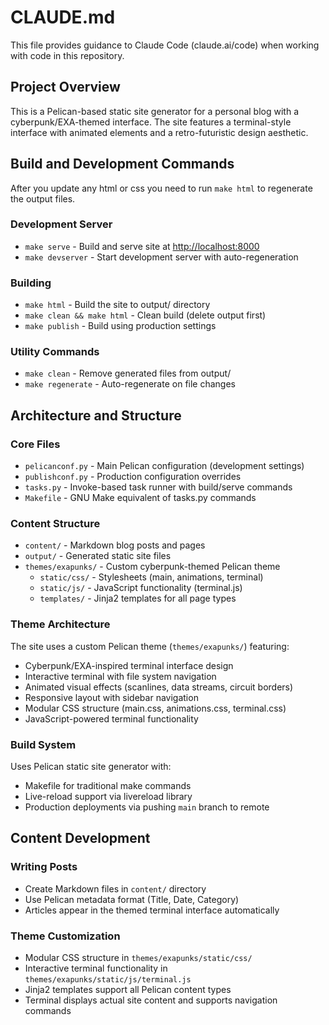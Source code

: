 # CLAUDE.md

This file provides guidance to Claude Code (claude.ai/code) when working with code in this repository.

## Project Overview

This is a Pelican-based static site generator for a personal blog with a cyberpunk/EXA-themed interface. The site features a terminal-style interface with animated elements and a retro-futuristic design aesthetic.

## Build and Development Commands

After you update any html or css you need to run `make html` to regenerate the output files.

### Development Server

- `make serve` - Build and serve site at <http://localhost:8000>
- `make devserver` - Start development server with auto-regeneration

### Building

- `make html` - Build the site to output/ directory
- `make clean && make html` - Clean build (delete output first)
- `make publish` - Build using production settings

### Utility Commands

- `make clean` - Remove generated files from output/
- `make regenerate` - Auto-regenerate on file changes

## Architecture and Structure

### Core Files

- `pelicanconf.py` - Main Pelican configuration (development settings)
- `publishconf.py` - Production configuration overrides
- `tasks.py` - Invoke-based task runner with build/serve commands
- `Makefile` - GNU Make equivalent of tasks.py commands

### Content Structure

- `content/` - Markdown blog posts and pages
- `output/` - Generated static site files
- `themes/exapunks/` - Custom cyberpunk-themed Pelican theme
  - `static/css/` - Stylesheets (main, animations, terminal)
  - `static/js/` - JavaScript functionality (terminal.js)
  - `templates/` - Jinja2 templates for all page types

### Theme Architecture

The site uses a custom Pelican theme (`themes/exapunks/`) featuring:

- Cyberpunk/EXA-inspired terminal interface design
- Interactive terminal with file system navigation
- Animated visual effects (scanlines, data streams, circuit borders)
- Responsive layout with sidebar navigation
- Modular CSS structure (main.css, animations.css, terminal.css)
- JavaScript-powered terminal functionality

### Build System

Uses Pelican static site generator with:

- Makefile for traditional make commands
- Live-reload support via livereload library
- Production deployments via pushing `main` branch to remote

## Content Development

### Writing Posts

- Create Markdown files in `content/` directory
- Use Pelican metadata format (Title, Date, Category)
- Articles appear in the themed terminal interface automatically

### Theme Customization

- Modular CSS structure in `themes/exapunks/static/css/`
- Interactive terminal functionality in `themes/exapunks/static/js/terminal.js`
- Jinja2 templates support all Pelican content types
- Terminal displays actual site content and supports navigation commands
